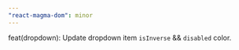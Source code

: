 ```yaml
---
"react-magma-dom": minor
---
```


feat(dropdown): Update dropdown item `isInverse` && `disabled` color. 